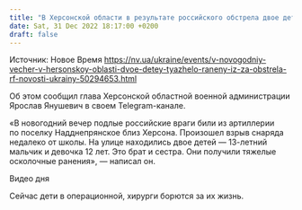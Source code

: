 ```yaml
---
title: "В Херсонской области в результате российского обстрела двое детей получили тяжелые осколочные ранения"
date: Sat, 31 Dec 2022 18:17:00 +0200
draft: false
---
```

Источник: Новое Время https://nv.ua/ukraine/events/v-novogodniy-vecher-v-hersonskoy-oblasti-dvoe-detey-tyazhelo-raneny-iz-za-obstrela-rf-novosti-ukrainy-50294653.html


 Об этом сообщил глава Херсонской областной военной администрации Ярослав Янушевич в своем Telegram-канале.

«В новогодний вечер подлые российские враги били из артиллерии по поселку Надднепрянское близ Херсона. Произошел взрыв снаряда недалеко от школы. На улице находились двое детей — 13-летний мальчик и девочка 12 лет. Это брат и сестра. Они получили тяжелые осколочные ранения», — написал он.

 Видео дня   

Сейчас дети в операционной, хирурги борются за их жизнь.
